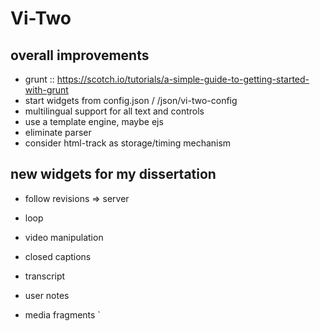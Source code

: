 
# Vi-Two
## overall improvements
- grunt :: https://scotch.io/tutorials/a-simple-guide-to-getting-started-with-grunt
- start widgets from config.json / /json/vi-two-config
- multilingual support for all text and controls
- use a template engine, maybe ejs
- eliminate parser
- consider html-track as storage/timing mechanism


## new widgets for my dissertation
- follow revisions => server
- loop
- video manipulation
- closed captions 
- transcript
- user notes
- media fragments 
	`<html>
		<head>
			<style>
				video {
					position: absolute;
					clip: rect(30px, 190px, 120px, 90px);
					-webkit-clip-path: inset(30px 190px 120px 90px); 	
				}
		
			</style>
		</head>
		<body>
			<video width="320" height="240" controls autoplay=true>
				<source src="http://localhost/elearning/vi2/vi-two/examples/iwrm/videos/iwrm_ayenew1.mp4" type="video/mp4">
				<source src="http://localhost/elearning/vi2/vi-two/examples/iwrm/videos/iwrm_ayenew1.webm" type="video/webm">
				Your browser does not support the video tag.
			</video>
		</body>
		</html>`
- object tracking
- add video => server


## contribute examples
- assessment
- search
- tags
- hyperlinks
- playlist


## Datenformate
Video-Annotation Format from the Advene people
http://liris.cnrs.fr/advene/cinelab/




## beauty of code 
- reduce dependencies: 
 - replace jquery.tooltip by the native jquery tooltip
 - remove jquery in the core
 - avoid inherit-class
 - make it a server side plugin / node.js
- type and value check at every data input (e.g. options ) 
- Error handling: throw new Error('...')
- make the docs look better
- use delegate(obj, func) instead of _this




## NiceToHave
- popcorn plugin für assessment.
- popcorn-plugin en-/disable via Widget Editor (??? Wie soll das gehen)
- add links > IWRM
-- placholder @ videoplayer in css einbinden


Admin:
- Metadaten in popcorn einpflegen >> IWRM
- define selector for flexible theme adoption
- video upload via firefogg? 


